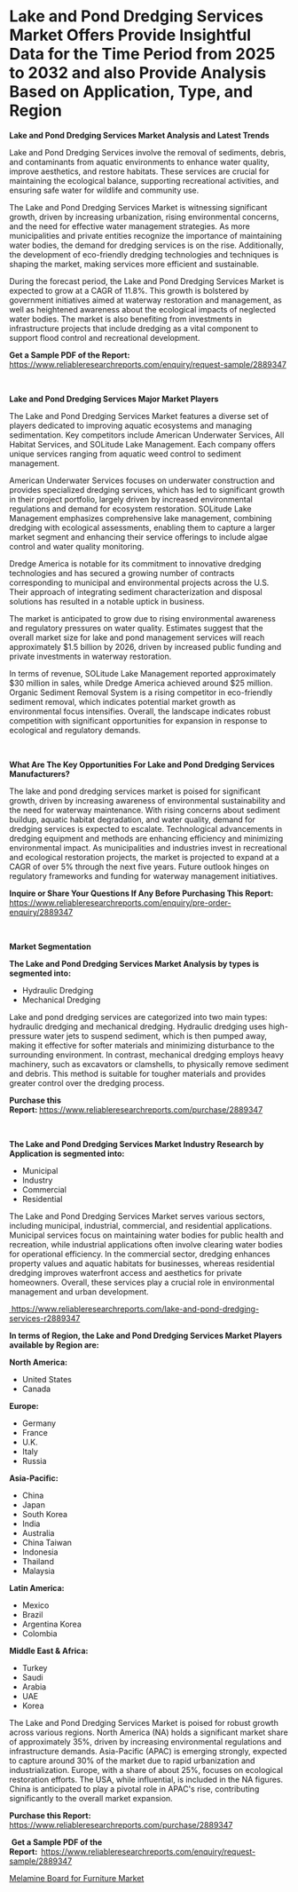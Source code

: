 <p><h1>Lake and Pond Dredging Services Market Offers Provide Insightful Data for the Time Period from 2025 to 2032 and also Provide Analysis Based on Application, Type, and Region</h1></p><p><strong>Lake and Pond Dredging Services Market Analysis and Latest Trends</strong></p>
<p><p>Lake and Pond Dredging Services involve the removal of sediments, debris, and contaminants from aquatic environments to enhance water quality, improve aesthetics, and restore habitats. These services are crucial for maintaining the ecological balance, supporting recreational activities, and ensuring safe water for wildlife and community use. </p><p>The Lake and Pond Dredging Services Market is witnessing significant growth, driven by increasing urbanization, rising environmental concerns, and the need for effective water management strategies. As more municipalities and private entities recognize the importance of maintaining water bodies, the demand for dredging services is on the rise. Additionally, the development of eco-friendly dredging technologies and techniques is shaping the market, making services more efficient and sustainable.</p><p>During the forecast period, the Lake and Pond Dredging Services Market is expected to grow at a CAGR of 11.8%. This growth is bolstered by government initiatives aimed at waterway restoration and management, as well as heightened awareness about the ecological impacts of neglected water bodies. The market is also benefiting from investments in infrastructure projects that include dredging as a vital component to support flood control and recreational development.</p></p>
<p><strong>Get a Sample PDF of the Report:&nbsp;</strong> <a href="https://www.reliableresearchreports.com/enquiry/request-sample/2889347?utm_campaign=2957&utm_medium=2&utm_source=Github&utm_content=ia&utm_term=14032025&utm_id=lake-and-pond-dredging-services">https://www.reliableresearchreports.com/enquiry/request-sample/2889347</a></p>
<p>&nbsp;</p>
<p><strong>Lake and Pond Dredging Services Major Market Players</strong></p>
<p><p>The Lake and Pond Dredging Services Market features a diverse set of players dedicated to improving aquatic ecosystems and managing sedimentation. Key competitors include American Underwater Services, All Habitat Services, and SOLitude Lake Management. Each company offers unique services ranging from aquatic weed control to sediment management.</p><p>American Underwater Services focuses on underwater construction and provides specialized dredging services, which has led to significant growth in their project portfolio, largely driven by increased environmental regulations and demand for ecosystem restoration. SOLitude Lake Management emphasizes comprehensive lake management, combining dredging with ecological assessments, enabling them to capture a larger market segment and enhancing their service offerings to include algae control and water quality monitoring.</p><p>Dredge America is notable for its commitment to innovative dredging technologies and has secured a growing number of contracts corresponding to municipal and environmental projects across the U.S. Their approach of integrating sediment characterization and disposal solutions has resulted in a notable uptick in business.</p><p>The market is anticipated to grow due to rising environmental awareness and regulatory pressures on water quality. Estimates suggest that the overall market size for lake and pond management services will reach approximately $1.5 billion by 2026, driven by increased public funding and private investments in waterway restoration.</p><p>In terms of revenue, SOLitude Lake Management reported approximately $30 million in sales, while Dredge America achieved around $25 million. Organic Sediment Removal System is a rising competitor in eco-friendly sediment removal, which indicates potential market growth as environmental focus intensifies. Overall, the landscape indicates robust competition with significant opportunities for expansion in response to ecological and regulatory demands.</p></p>
<p>&nbsp;</p>
<p><strong>What Are The Key Opportunities For Lake and Pond Dredging Services Manufacturers?</strong></p>
<p><p>The lake and pond dredging services market is poised for significant growth, driven by increasing awareness of environmental sustainability and the need for waterway maintenance. With rising concerns about sediment buildup, aquatic habitat degradation, and water quality, demand for dredging services is expected to escalate. Technological advancements in dredging equipment and methods are enhancing efficiency and minimizing environmental impact. As municipalities and industries invest in recreational and ecological restoration projects, the market is projected to expand at a CAGR of over 5% through the next five years. Future outlook hinges on regulatory frameworks and funding for waterway management initiatives.</p></p>
<p><strong>Inquire or Share Your Questions If Any Before Purchasing This Report:</strong> <a href="https://www.reliableresearchreports.com/enquiry/pre-order-enquiry/2889347?utm_campaign=2957&utm_medium=2&utm_source=Github&utm_content=ia&utm_term=14032025&utm_id=lake-and-pond-dredging-services">https://www.reliableresearchreports.com/enquiry/pre-order-enquiry/2889347</a></p>
<p>&nbsp;</p>
<p><strong>Market Segmentation</strong></p>
<p><strong>The Lake and Pond Dredging Services Market Analysis by types is segmented into:</strong></p>
<p><ul><li>Hydraulic Dredging</li><li>Mechanical Dredging</li></ul></p>
<p><p>Lake and pond dredging services are categorized into two main types: hydraulic dredging and mechanical dredging. Hydraulic dredging uses high-pressure water jets to suspend sediment, which is then pumped away, making it effective for softer materials and minimizing disturbance to the surrounding environment. In contrast, mechanical dredging employs heavy machinery, such as excavators or clamshells, to physically remove sediment and debris. This method is suitable for tougher materials and provides greater control over the dredging process.</p></p>
<p><strong>Purchase this Report:&nbsp;</strong><a href="https://www.reliableresearchreports.com/purchase/2889347?utm_campaign=2957&utm_medium=2&utm_source=Github&utm_content=ia&utm_term=14032025&utm_id=lake-and-pond-dredging-services">https://www.reliableresearchreports.com/purchase/2889347</a></p>
<p>&nbsp;</p>
<p><strong>The Lake and Pond Dredging Services Market Industry Research by Application is segmented into:</strong></p>
<p><ul><li>Municipal</li><li>Industry</li><li>Commercial</li><li>Residential</li></ul></p>
<p><p>The Lake and Pond Dredging Services Market serves various sectors, including municipal, industrial, commercial, and residential applications. Municipal services focus on maintaining water bodies for public health and recreation, while industrial applications often involve clearing water bodies for operational efficiency. In the commercial sector, dredging enhances property values and aquatic habitats for businesses, whereas residential dredging improves waterfront access and aesthetics for private homeowners. Overall, these services play a crucial role in environmental management and urban development.</p></p>
<p><a href="https://www.reliableresearchreports.com/lake-and-pond-dredging-services-r2889347?utm_campaign=2957&utm_medium=2&utm_source=Github&utm_content=ia&utm_term=14032025&utm_id=lake-and-pond-dredging-services">&nbsp;https://www.reliableresearchreports.com/lake-and-pond-dredging-services-r2889347</a></p>
<p><strong>In terms of Region, the Lake and Pond Dredging Services Market Players available by Region are:</strong></p>
<p>
    <p> <strong> North America: </strong>
        <ul>
            <li>United States</li>
            <li>Canada</li>
        </ul>
        </p> 
    <p> <strong> Europe: </strong>
        <ul>
            <li>Germany</li>
            <li>France</li>
            <li>U.K.</li>
            <li>Italy</li>
            <li>Russia</li>
        </ul>
        </p> 
    <p> <strong> Asia-Pacific: </strong>
        <ul>
            <li>China</li>
            <li>Japan</li>
            <li>South Korea</li>
            <li>India</li>
            <li>Australia</li>
            <li>China Taiwan</li>
            <li>Indonesia</li>
            <li>Thailand</li>
            <li>Malaysia</li>
        </ul>
        </p> 
    <p> <strong> Latin America: </strong>
        <ul>
            <li>Mexico</li>
            <li>Brazil</li>
            <li>Argentina Korea</li>
            <li>Colombia</li>
        </ul>
        </p> 
    <p> <strong> Middle East & Africa: </strong>
        <ul>
            <li>Turkey</li>
            <li>Saudi</li>
            <li>Arabia</li>
            <li>UAE</li>
            <li>Korea</li>
        </ul>
    </p>
    </p>
<p><p>The Lake and Pond Dredging Services Market is poised for robust growth across various regions. North America (NA) holds a significant market share of approximately 35%, driven by increasing environmental regulations and infrastructure demands. Asia-Pacific (APAC) is emerging strongly, expected to capture around 30% of the market due to rapid urbanization and industrialization. Europe, with a share of about 25%, focuses on ecological restoration efforts. The USA, while influential, is included in the NA figures. China is anticipated to play a pivotal role in APAC's rise, contributing significantly to the overall market expansion.</p></p>
<p><strong>Purchase this Report: </strong><a href="https://www.reliableresearchreports.com/purchase/2889347?utm_campaign=2957&utm_medium=2&utm_source=Github&utm_content=ia&utm_term=14032025&utm_id=lake-and-pond-dredging-services">https://www.reliableresearchreports.com/purchase/2889347</a></p>
<p>&nbsp;<strong>Get a Sample PDF of the Report:&nbsp;&nbsp;</strong><a href="https://www.reliableresearchreports.com/enquiry/request-sample/2889347?utm_campaign=2957&utm_medium=2&utm_source=Github&utm_content=ia&utm_term=14032025&utm_id=lake-and-pond-dredging-services">https://www.reliableresearchreports.com/enquiry/request-sample/2889347</a></p>
<p><strong></strong></p>
<p><p><a href="https://github.com/popupioo/Market-Research-Report-List-1/blob/main/melamine-board-for-furniture-market.md?utm_campaign=2957&utm_medium=2&utm_source=Github&utm_content=ia&utm_term=14032025&utm_id=lake-and-pond-dredging-services">Melamine Board for Furniture Market</a></p></p>